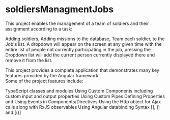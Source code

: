 # soldiersManagmentJobs
This project enables the management of a team of soldiers and their assignment according to a task:

 Adding soldiers,  Adding missions to the database, Team each soldier, to the Job's list.
 A dropdown will appear on the screen at any given time with the entire list of people not currently participating in the job,
 pressing the Dropdown list will add the current person currently displayed there and remove it from the list.
 
 This  project provides a complete application that demonstrates many key features provided by the Angular framework. <br>
 Some of the project features include:

 TypeScript classes and modules
 Using Custom Components including custom input and output properties
 Using Custom Pipes
 Defining Properties and Using Events in Components/Directives
 Using the Http object for Ajax calls along with RxJS observables
 Using Angular databinding Syntax [], () and [()]
